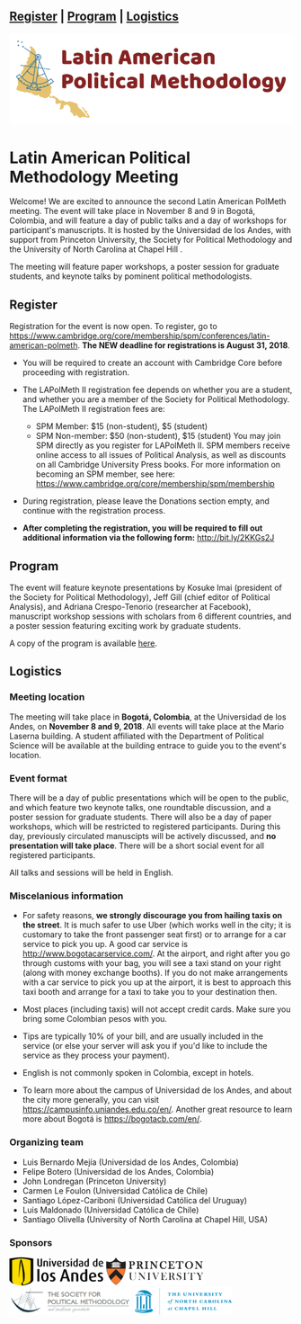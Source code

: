 <a href="#register">Register</a> | <a href="#program">Program</a> | <a href="#logistics">Logistics</a>
---
<img src="LAPolMeth_Logo.png" alt="LAPolMeth"> 

# Latin American Political Methodology Meeting


Welcome! We are excited to announce the second Latin American PolMeth meeting. The event will take place in November 8 and 9 in Bogotá, Colombia, and will feature a day of public talks and a day of workshops for participant's manuscripts. It is hosted by the Universidad de los Andes, with support from Princeton University, the Society for Political Methodology and the University of North Carolina at Chapel Hill . 

The meeting will feature paper workshops, a poster session for graduate students, and keynote talks by pominent political methodologists. 

## Register

Registration for the event is now open. To register, go to <https://www.cambridge.org/core/membership/spm/conferences/latin-american-polmeth>. **The NEW deadline for registrations is August 31, 2018**.

- You will be required to create an account with Cambridge Core before proceeding with registration.
 
- The LAPolMeth II registration fee depends on whether you are a student, and whether you are a member of the Society for Political Methodology. The LAPolMeth II registration fees are:
    + SPM Member: $15 (non-student), $5 (student)
    + SPM Non-member: $50 (non-student), $15 (student)
You may join SPM directly as you register for LAPolMeth II. SPM members receive online access to all issues of Political Analysis, as well as discounts on all Cambridge University Press books. For more information on becoming an SPM member, see here: <https://www.cambridge.org/core/membership/spm/membership>

- During registration, please leave the Donations section empty, and continue with the registration process. 

- **After completing the registration, you will be required to fill out additional information via the following form:** <http://bit.ly/2KKGs2J> 

## Program

The event will feature keynote presentations by Kosuke Imai (president of the Society for Political Methodology), Jeff Gill (chief editor of Political Analysis), and Adriana Crespo-Tenorio (researcher at Facebook), manuscript workshop sessions with scholars from 6 different countries, and a poster session featuring exciting work by graduate students.

A copy of the program is available [here](https://github.com/latam-polmeth/Meeting2018/blob/master/Agenda%20con%20salones.pdf).

## Logistics


### Meeting location
The meeting will take place in **Bogotá, Colombia**, at the Universidad de los Andes, on **November 8 and 9, 2018**. All events will take place at the Mario Laserna building. A student affiliated with the Department of Political Science will be available at the building entrace to guide you to the event's location.

### Event format
There will be a day of public presentations which will be open to the public, and which feature two keynote talks, one roundtable discussion, and a poster session for graduate students. There will also be a day of paper workshops, which will be restricted to registered participants. During this day, previously circulated manuscipts will be actively discussed, and **no presentation will take place**. There will be a short social event for all registered participants. 

All talks and sessions will be held in English.

### Miscelanious information

- For safety reasons, **we strongly discourage you from hailing taxis on the street**. It is much safer to use Uber (which works well in the city; it is customary to take the front passenger seat first) or to arrange for a car service to pick you up. A good car service is http://www.bogotacarservice.com/. At the airport, and right after you go through customs with your bag, you will see a taxi stand on your right (along with money exchange booths). If you do not make arrangements with a car service to pick you up at the airport, it is best to approach this taxi booth and arrange for a taxi to take you to your destination then.

- Most places (including taxis) will not accept credit cards. Make sure you bring some Colombian pesos with you. 

- Tips are typically 10% of your bill, and are usually included in the service (or else your server will ask you if you'd like to include the service as they process your payment).

- English is not commonly spoken in Colombia, except in hotels. 

- To learn more about the campus of Universidad de los Andes, and about the city more generally, you can visit https://campusinfo.uniandes.edu.co/en/. Another great resource to learn more about Bogotá is https://bogotacb.com/en/.

### Organizing team

- Luis Bernardo Mejía (Universidad de los Andes, Colombia)
- Felipe Botero (Universidad de los Andes, Colombia)
- John Londregan (Princeton University)
- Carmen Le Foulon (Universidad Católica de Chile)
- Santiago López-Cariboni (Universidad Católica del Uruguay)
- Luis Maldonado (Universidad Católica de Chile)
- Santiago Olivella (University of North Carolina at Chapel Hill, USA)

### Sponsors

<img src="uniandes.png" alt="Universidad de los Andes" height="50"> <img src="princeton.jpg" alt="Princeton University" height="50"> <img src="PolMeth.png" alt="Society for Political Methodology" height="50"> <img src="unc.jpg" alt="University of North Carolina at Chapel Hill" height="50">



